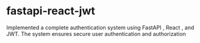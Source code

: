 # fastapi-react-jwt
Implemented a complete authentication system using FastAPI , React , and JWT. The system ensures secure user authentication and authorization
